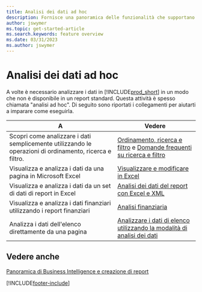 ```yaml
---
title: Analisi dei dati ad hoc
description: Fornisce una panoramica delle funzionalità che supportano le attività di analisi dei dati ad hoc nel prodotto Business Central.
author: jswymer
ms.topic: get-started-article
ms.search.keywords: feature overview
ms.date: 03/31/2023
ms.author: jswymer
---
```

# Analisi dei dati ad hoc

A volte è necessario analizzare i dati in [!INCLUDE[prod_short](includes/prod_short.md)] in un modo che non è disponibile in un report standard. Questa attività è spesso chiamata "analisi ad hoc". Di seguito sono riportati i collegamenti per aiutarti a imparare come eseguirla.

| A | Vedere |
| --- | --- |
| Scopri come analizzare i dati semplicemente utilizzando le operazioni di ordinamento, ricerca e filtro. | [Ordinamento, ricerca e filtro](ui-enter-criteria-filters.md) e [Domande frequenti su ricerca e filtro](ui-search-filter-faq.yml) |
| Visualizza e analizza i dati da una pagina in Microsoft Excel | [Visualizzare e modificare in Excel](across-work-with-excel.md) |
| Visualizza e analizza i dati da un set di dati di report in Excel | [Analisi dei dati del report con Excel e XML](report-analyze-excel.md) |
| Visualizza e analizza i dati finanziari utilizzando i report finanziari | [Analisi finanziaria](bi.md) |
| Analizza i dati dell'elenco direttamente da una pagina |[Analizzare i dati di elenco utilizzando la modalità di analisi dei dati](analysis-mode.md)|

## Vedere anche

[Panoramica di Business Intelligence e creazione di report](ui-work-report.md)

[!INCLUDE[footer-include](includes/footer-banner.md)]
